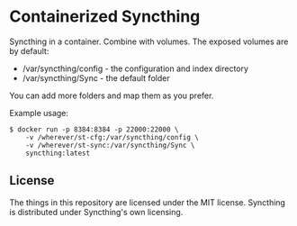 # Containerized Syncthing

Syncthing in a container. Combine with volumes. The exposed volumes are
by default:

 - /var/syncthing/config - the configuration and index directory
 - /var/syncthing/Sync - the default folder

You can add more folders and map them as you prefer.

Example usage:

```
$ docker run -p 8384:8384 -p 22000:22000 \
    -v /wherever/st-cfg:/var/syncthing/config \
    -v /wherever/st-sync:/var/syncthing/Sync \
    syncthing:latest
```

## License

The things in this repository are licensed under the MIT license.
Syncthing is distributed under Syncthing's own licensing.

